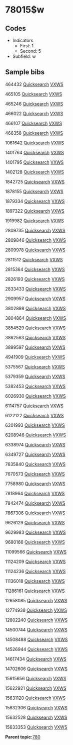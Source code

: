 # 78015$w

## Codes

-   Indicators
    -   First: 1
    -   Second: 5
-   Subfield: w

## Sample bibs

464432 [Quicksearch](https://search.library.yale.edu/catalog/464432) [VXWS](http://prodorbis.library.yale.edu:7014/vxws/GetHoldingsService?bibId=464432)

465105 [Quicksearch](https://search.library.yale.edu/catalog/465105) [VXWS](http://prodorbis.library.yale.edu:7014/vxws/GetHoldingsService?bibId=465105)

465246 [Quicksearch](https://search.library.yale.edu/catalog/465246) [VXWS](http://prodorbis.library.yale.edu:7014/vxws/GetHoldingsService?bibId=465246)

466022 [Quicksearch](https://search.library.yale.edu/catalog/466022) [VXWS](http://prodorbis.library.yale.edu:7014/vxws/GetHoldingsService?bibId=466022)

466107 [Quicksearch](https://search.library.yale.edu/catalog/466107) [VXWS](http://prodorbis.library.yale.edu:7014/vxws/GetHoldingsService?bibId=466107)

466358 [Quicksearch](https://search.library.yale.edu/catalog/466358) [VXWS](http://prodorbis.library.yale.edu:7014/vxws/GetHoldingsService?bibId=466358)

1061642 [Quicksearch](https://search.library.yale.edu/catalog/1061642) [VXWS](http://prodorbis.library.yale.edu:7014/vxws/GetHoldingsService?bibId=1061642)

1401764 [Quicksearch](https://search.library.yale.edu/catalog/1401764) [VXWS](http://prodorbis.library.yale.edu:7014/vxws/GetHoldingsService?bibId=1401764)

1401795 [Quicksearch](https://search.library.yale.edu/catalog/1401795) [VXWS](http://prodorbis.library.yale.edu:7014/vxws/GetHoldingsService?bibId=1401795)

1402128 [Quicksearch](https://search.library.yale.edu/catalog/1402128) [VXWS](http://prodorbis.library.yale.edu:7014/vxws/GetHoldingsService?bibId=1402128)

1842725 [Quicksearch](https://search.library.yale.edu/catalog/1842725) [VXWS](http://prodorbis.library.yale.edu:7014/vxws/GetHoldingsService?bibId=1842725)

1878155 [Quicksearch](https://search.library.yale.edu/catalog/1878155) [VXWS](http://prodorbis.library.yale.edu:7014/vxws/GetHoldingsService?bibId=1878155)

1879334 [Quicksearch](https://search.library.yale.edu/catalog/1879334) [VXWS](http://prodorbis.library.yale.edu:7014/vxws/GetHoldingsService?bibId=1879334)

1897322 [Quicksearch](https://search.library.yale.edu/catalog/1897322) [VXWS](http://prodorbis.library.yale.edu:7014/vxws/GetHoldingsService?bibId=1897322)

1919982 [Quicksearch](https://search.library.yale.edu/catalog/1919982) [VXWS](http://prodorbis.library.yale.edu:7014/vxws/GetHoldingsService?bibId=1919982)

2809735 [Quicksearch](https://search.library.yale.edu/catalog/2809735) [VXWS](http://prodorbis.library.yale.edu:7014/vxws/GetHoldingsService?bibId=2809735)

2809846 [Quicksearch](https://search.library.yale.edu/catalog/2809846) [VXWS](http://prodorbis.library.yale.edu:7014/vxws/GetHoldingsService?bibId=2809846)

2809978 [Quicksearch](https://search.library.yale.edu/catalog/2809978) [VXWS](http://prodorbis.library.yale.edu:7014/vxws/GetHoldingsService?bibId=2809978)

2811512 [Quicksearch](https://search.library.yale.edu/catalog/2811512) [VXWS](http://prodorbis.library.yale.edu:7014/vxws/GetHoldingsService?bibId=2811512)

2815364 [Quicksearch](https://search.library.yale.edu/catalog/2815364) [VXWS](http://prodorbis.library.yale.edu:7014/vxws/GetHoldingsService?bibId=2815364)

2826193 [Quicksearch](https://search.library.yale.edu/catalog/2826193) [VXWS](http://prodorbis.library.yale.edu:7014/vxws/GetHoldingsService?bibId=2826193)

2833433 [Quicksearch](https://search.library.yale.edu/catalog/2833433) [VXWS](http://prodorbis.library.yale.edu:7014/vxws/GetHoldingsService?bibId=2833433)

2909957 [Quicksearch](https://search.library.yale.edu/catalog/2909957) [VXWS](http://prodorbis.library.yale.edu:7014/vxws/GetHoldingsService?bibId=2909957)

3802898 [Quicksearch](https://search.library.yale.edu/catalog/3802898) [VXWS](http://prodorbis.library.yale.edu:7014/vxws/GetHoldingsService?bibId=3802898)

3804864 [Quicksearch](https://search.library.yale.edu/catalog/3804864) [VXWS](http://prodorbis.library.yale.edu:7014/vxws/GetHoldingsService?bibId=3804864)

3854529 [Quicksearch](https://search.library.yale.edu/catalog/3854529) [VXWS](http://prodorbis.library.yale.edu:7014/vxws/GetHoldingsService?bibId=3854529)

3862563 [Quicksearch](https://search.library.yale.edu/catalog/3862563) [VXWS](http://prodorbis.library.yale.edu:7014/vxws/GetHoldingsService?bibId=3862563)

3899597 [Quicksearch](https://search.library.yale.edu/catalog/3899597) [VXWS](http://prodorbis.library.yale.edu:7014/vxws/GetHoldingsService?bibId=3899597)

4941909 [Quicksearch](https://search.library.yale.edu/catalog/4941909) [VXWS](http://prodorbis.library.yale.edu:7014/vxws/GetHoldingsService?bibId=4941909)

5375567 [Quicksearch](https://search.library.yale.edu/catalog/5375567) [VXWS](http://prodorbis.library.yale.edu:7014/vxws/GetHoldingsService?bibId=5375567)

5379359 [Quicksearch](https://search.library.yale.edu/catalog/5379359) [VXWS](http://prodorbis.library.yale.edu:7014/vxws/GetHoldingsService?bibId=5379359)

5382453 [Quicksearch](https://search.library.yale.edu/catalog/5382453) [VXWS](http://prodorbis.library.yale.edu:7014/vxws/GetHoldingsService?bibId=5382453)

6026930 [Quicksearch](https://search.library.yale.edu/catalog/6026930) [VXWS](http://prodorbis.library.yale.edu:7014/vxws/GetHoldingsService?bibId=6026930)

6114757 [Quicksearch](https://search.library.yale.edu/catalog/6114757) [VXWS](http://prodorbis.library.yale.edu:7014/vxws/GetHoldingsService?bibId=6114757)

6122122 [Quicksearch](https://search.library.yale.edu/catalog/6122122) [VXWS](http://prodorbis.library.yale.edu:7014/vxws/GetHoldingsService?bibId=6122122)

6201993 [Quicksearch](https://search.library.yale.edu/catalog/6201993) [VXWS](http://prodorbis.library.yale.edu:7014/vxws/GetHoldingsService?bibId=6201993)

6208946 [Quicksearch](https://search.library.yale.edu/catalog/6208946) [VXWS](http://prodorbis.library.yale.edu:7014/vxws/GetHoldingsService?bibId=6208946)

6338974 [Quicksearch](https://search.library.yale.edu/catalog/6338974) [VXWS](http://prodorbis.library.yale.edu:7014/vxws/GetHoldingsService?bibId=6338974)

6349727 [Quicksearch](https://search.library.yale.edu/catalog/6349727) [VXWS](http://prodorbis.library.yale.edu:7014/vxws/GetHoldingsService?bibId=6349727)

7635840 [Quicksearch](https://search.library.yale.edu/catalog/7635840) [VXWS](http://prodorbis.library.yale.edu:7014/vxws/GetHoldingsService?bibId=7635840)

7670573 [Quicksearch](https://search.library.yale.edu/catalog/7670573) [VXWS](http://prodorbis.library.yale.edu:7014/vxws/GetHoldingsService?bibId=7670573)

7758980 [Quicksearch](https://search.library.yale.edu/catalog/7758980) [VXWS](http://prodorbis.library.yale.edu:7014/vxws/GetHoldingsService?bibId=7758980)

7818964 [Quicksearch](https://search.library.yale.edu/catalog/7818964) [VXWS](http://prodorbis.library.yale.edu:7014/vxws/GetHoldingsService?bibId=7818964)

7842474 [Quicksearch](https://search.library.yale.edu/catalog/7842474) [VXWS](http://prodorbis.library.yale.edu:7014/vxws/GetHoldingsService?bibId=7842474)

7867306 [Quicksearch](https://search.library.yale.edu/catalog/7867306) [VXWS](http://prodorbis.library.yale.edu:7014/vxws/GetHoldingsService?bibId=7867306)

9626129 [Quicksearch](https://search.library.yale.edu/catalog/9626129) [VXWS](http://prodorbis.library.yale.edu:7014/vxws/GetHoldingsService?bibId=9626129)

9629983 [Quicksearch](https://search.library.yale.edu/catalog/9629983) [VXWS](http://prodorbis.library.yale.edu:7014/vxws/GetHoldingsService?bibId=9629983)

9680166 [Quicksearch](https://search.library.yale.edu/catalog/9680166) [VXWS](http://prodorbis.library.yale.edu:7014/vxws/GetHoldingsService?bibId=9680166)

11099566 [Quicksearch](https://search.library.yale.edu/catalog/11099566) [VXWS](http://prodorbis.library.yale.edu:7014/vxws/GetHoldingsService?bibId=11099566)

11124209 [Quicksearch](https://search.library.yale.edu/catalog/11124209) [VXWS](http://prodorbis.library.yale.edu:7014/vxws/GetHoldingsService?bibId=11124209)

11124236 [Quicksearch](https://search.library.yale.edu/catalog/11124236) [VXWS](http://prodorbis.library.yale.edu:7014/vxws/GetHoldingsService?bibId=11124236)

11136018 [Quicksearch](https://search.library.yale.edu/catalog/11136018) [VXWS](http://prodorbis.library.yale.edu:7014/vxws/GetHoldingsService?bibId=11136018)

11286161 [Quicksearch](https://search.library.yale.edu/catalog/11286161) [VXWS](http://prodorbis.library.yale.edu:7014/vxws/GetHoldingsService?bibId=11286161)

12658085 [Quicksearch](https://search.library.yale.edu/catalog/12658085) [VXWS](http://prodorbis.library.yale.edu:7014/vxws/GetHoldingsService?bibId=12658085)

12774938 [Quicksearch](https://search.library.yale.edu/catalog/12774938) [VXWS](http://prodorbis.library.yale.edu:7014/vxws/GetHoldingsService?bibId=12774938)

12802240 [Quicksearch](https://search.library.yale.edu/catalog/12802240) [VXWS](http://prodorbis.library.yale.edu:7014/vxws/GetHoldingsService?bibId=12802240)

14500744 [Quicksearch](https://search.library.yale.edu/catalog/14500744) [VXWS](http://prodorbis.library.yale.edu:7014/vxws/GetHoldingsService?bibId=14500744)

14508488 [Quicksearch](https://search.library.yale.edu/catalog/14508488) [VXWS](http://prodorbis.library.yale.edu:7014/vxws/GetHoldingsService?bibId=14508488)

14526944 [Quicksearch](https://search.library.yale.edu/catalog/14526944) [VXWS](http://prodorbis.library.yale.edu:7014/vxws/GetHoldingsService?bibId=14526944)

14617434 [Quicksearch](https://search.library.yale.edu/catalog/14617434) [VXWS](http://prodorbis.library.yale.edu:7014/vxws/GetHoldingsService?bibId=14617434)

14702606 [Quicksearch](https://search.library.yale.edu/catalog/14702606) [VXWS](http://prodorbis.library.yale.edu:7014/vxws/GetHoldingsService?bibId=14702606)

15615656 [Quicksearch](https://search.library.yale.edu/catalog/15615656) [VXWS](http://prodorbis.library.yale.edu:7014/vxws/GetHoldingsService?bibId=15615656)

15622921 [Quicksearch](https://search.library.yale.edu/catalog/15622921) [VXWS](http://prodorbis.library.yale.edu:7014/vxws/GetHoldingsService?bibId=15622921)

15631120 [Quicksearch](https://search.library.yale.edu/catalog/15631120) [VXWS](http://prodorbis.library.yale.edu:7014/vxws/GetHoldingsService?bibId=15631120)

15632306 [Quicksearch](https://search.library.yale.edu/catalog/15632306) [VXWS](http://prodorbis.library.yale.edu:7014/vxws/GetHoldingsService?bibId=15632306)

15632528 [Quicksearch](https://search.library.yale.edu/catalog/15632528) [VXWS](http://prodorbis.library.yale.edu:7014/vxws/GetHoldingsService?bibId=15632528)

15633353 [Quicksearch](https://search.library.yale.edu/catalog/15633353) [VXWS](http://prodorbis.library.yale.edu:7014/vxws/GetHoldingsService?bibId=15633353)

**Parent topic:**[780](../../tags/780/780.md)

